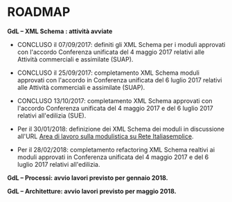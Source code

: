 # ROADMAP


**GdL – XML Schema : attività avviate**
- CONCLUSO il 07/09/2017: definiti gli XML Schema per i moduli approvati con l'accordo Conferenza unificata del 4 maggio 2017 relativi alle Attività commerciali e assimilate (SUAP).

- CONCLUSO il 25/09/2017: completamento XML Schema moduli approvati con l'accordo in Conferenza unificata del 6 luglio 2017 relativi alle Attività commerciali e assimilate (SUAP).

- CONCLUSO 13/10/2017: completamento XML Schema approvati con l'accordo Conferenza unificata del 4 maggio 2017 e del 6 luglio 2017 relativi all'edilizia (SUE).

- Per il 30/01/2018: definizione dei XML Schema dei moduli in discussione all'URL <a href="http://rete.italiasemplice.gov.it/modulistica-standardizzata-e-semplificata-rete-italiasemplice/discussione/area-di-lavoro-sulla#comment-148" target="_blank">Area di lavoro sulla modulistica su Rete Italiasemplice</a>.

- Per il 28/02/2018: completamento refactoring XML Schema realtivi ai moduli approvati in Conferenza unificata del 4 maggio 2017 e del 6 luglio 2017 relativi all'edilizia.


**GdL – Processi: avvio lavori previsto per gennaio 2018.**


**GdL – Architetture: avvio lavori previsto per maggio 2018.**
